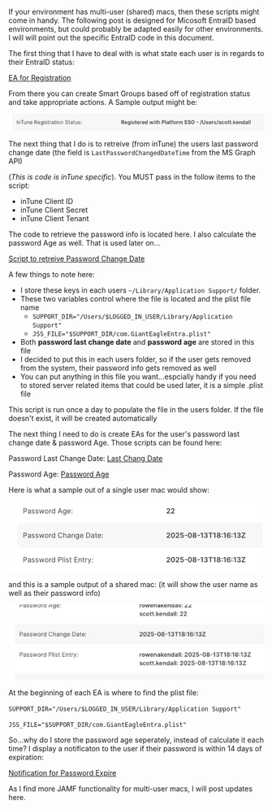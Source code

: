 If your environment has multi-user (shared) macs, then these scripts might come in handy. 
The following post is designed for Micosoft EntraID based environments, but could probably be adapted easily for other environments.  I will will point out the specific EntraID code in this document.

The first thing that I have to deal with is what state each user is in regards to their EntraID status:

[EA for Registration](https://github.com/ScottEKendall/JAMF-Pro-EAs/blob/main/InTune%20Registration%20Status.sh)

From there you can create Smart Groups based off of registration status and take appropriate actions.  A Sample output might be:

![](/Multi-User%20Macs/Single-User%20Registration.png)

The next thing that I do is to retreive (from inTune) the users last password change date (the field is `LastPasswordChangedDateTime` from the MS Graph API)

(*This is code is inTune specific*).  You MUST pass in the follow items to the script:
- inTune Client ID
- inTune Client Secret
- inTune Client Tenant

The code to retrieve the password info is located here.  I also calculate the password Age as well.  That is used later on... 

[Script to retreive Password Change Date](https://github.com/ScottEKendall/JAMF-Pro-System-Scripts/blob/main/Maintenance%20-%20Passwords%20-%20Populate%20Plist%20File%20(inTune).sh)

A few things to note here:
 - I store these keys in each users `~/Library/Application Support/` folder.
 - These two variables control where the file is located and the plist file name
    - `SUPPORT_DIR="/Users/$LOGGED_IN_USER/Library/Application Support"`
    - `JSS_FILE="$SUPPORT_DIR/com.GiantEagleEntra.plist"`
- Both **password last change date** and **password age** are stored in this file
- I decided to put this in each users folder, so if the user gets removed from the system, their password info gets removed as well
- You can put anything in this file you want...espcially handy if you need to stored server related items that could be used later, it is a simple .plist file

This script is run once a day to populate the file in the users folder.  If the file doesn't exist, it will be created automatically

The next thing I need to do is create EAs for the user's password last change date & password Age.  Those scripts can be found here:

Password Last Change Date: [Last Chang Date](https://github.com/ScottEKendall/JAMF-Pro-EAs/blob/main/Password%20Plist%20Entry.sh)

Password Age: [Password Age](https://github.com/ScottEKendall/JAMF-Pro-EAs/blob/main/Password%20Age.sh)

Here is what a sample out of a single user mac would show:

![](/Multi-User%20Macs/Single-User%20Password.png)

and this is a sample output of a shared mac: (it will show the user name as well as their password info)

![](/Multi-User%20Macs/Multi-User%20Password.png)

At the beginning of each EA is where to find the plist file:

`SUPPORT_DIR="/Users/$LOGGED_IN_USER/Library/Application Support"`

`JSS_FILE="$SUPPORT_DIR/com.GiantEagleEntra.plist"`

So...why do I store the password age seperately, instead of calculate it each time?  I display a notificaton to the user if their password is within 14 days of expiration:

[Notification for Password Expire](https://github.com/ScottEKendall/JAMF-Pro-Scripts/tree/main/PasswordExpire)


As I find more JAMF functionality for multi-user macs, I will post updates here.